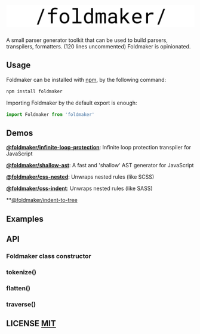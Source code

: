 # ![](logo.png)
A small parser generator toolkit that can be used to build parsers, transpilers, formatters. (120 lines uncommented)
Foldmaker is opinionated.
## Usage

Foldmaker can be installed with [npm](https://docs.npmjs.com/getting-started/what-is-npm), by the following command:

```sh
npm install foldmaker
```
Importing Foldmaker by the default export is enough:

```js
import Foldmaker from 'foldmaker'
```
## Demos

**[@foldmaker/infinite-loop-protection](https://github.com/foldmaker/infinite-loop-protection)**: Infinite loop protection transpiler for JavaScript

**[@foldmaker/shallow-ast](https://github.com/foldmaker/shallow-ast)**: A fast and 'shallow' AST generator for JavaScript

**[@foldmaker/css-nested](https://github.com/foldmaker/css-nested)**: Unwraps nested rules (like SCSS)

**[@foldmaker/css-indent](https://github.com/foldmaker/css-indent)**: Unwraps nested rules (like SASS)

**[@foldmaker/indent-to-tree](https://github.com/foldmaker/indent-to-tree)


## Examples
## API

### Foldmaker class constructor
### tokenize()
### flatten()
### traverse()

## LICENSE [MIT](LICENSE)
